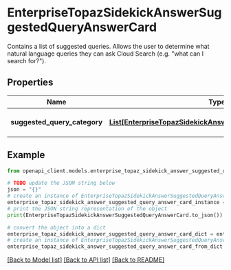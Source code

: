 # EnterpriseTopazSidekickAnswerSuggestedQueryAnswerCard

Contains a list of suggested queries. Allows the user to determine what natural language queries they can ask Cloud Search (e.g. \"what can I search for?\").

## Properties

Name | Type | Description | Notes
------------ | ------------- | ------------- | -------------
**suggested_query_category** | [**List[EnterpriseTopazSidekickAnswerSuggestedQueryCategory]**](EnterpriseTopazSidekickAnswerSuggestedQueryCategory.md) | A list of queries to suggest. | [optional] 

## Example

```python
from openapi_client.models.enterprise_topaz_sidekick_answer_suggested_query_answer_card import EnterpriseTopazSidekickAnswerSuggestedQueryAnswerCard

# TODO update the JSON string below
json = "{}"
# create an instance of EnterpriseTopazSidekickAnswerSuggestedQueryAnswerCard from a JSON string
enterprise_topaz_sidekick_answer_suggested_query_answer_card_instance = EnterpriseTopazSidekickAnswerSuggestedQueryAnswerCard.from_json(json)
# print the JSON string representation of the object
print(EnterpriseTopazSidekickAnswerSuggestedQueryAnswerCard.to_json())

# convert the object into a dict
enterprise_topaz_sidekick_answer_suggested_query_answer_card_dict = enterprise_topaz_sidekick_answer_suggested_query_answer_card_instance.to_dict()
# create an instance of EnterpriseTopazSidekickAnswerSuggestedQueryAnswerCard from a dict
enterprise_topaz_sidekick_answer_suggested_query_answer_card_from_dict = EnterpriseTopazSidekickAnswerSuggestedQueryAnswerCard.from_dict(enterprise_topaz_sidekick_answer_suggested_query_answer_card_dict)
```
[[Back to Model list]](../README.md#documentation-for-models) [[Back to API list]](../README.md#documentation-for-api-endpoints) [[Back to README]](../README.md)


